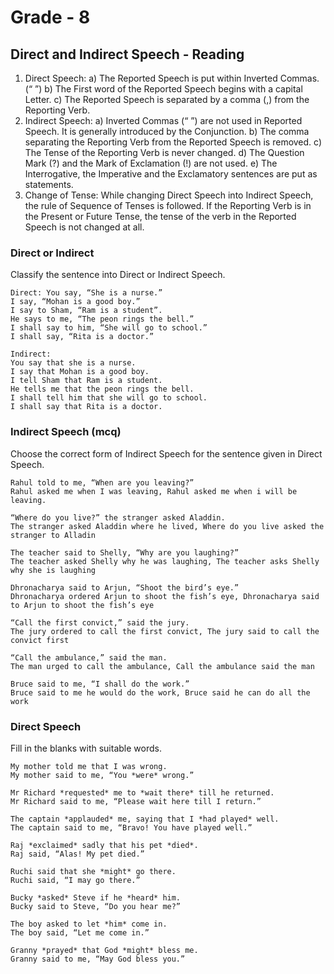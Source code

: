 # Grade - 8
## Direct and Indirect Speech - Reading
1. Direct Speech: 
    a) The Reported Speech is put within Inverted Commas. (“ ”)
    b) The First word of the Reported Speech begins with a capital Letter.
    c) The Reported Speech is separated by a comma (,) from the Reporting Verb.
2. Indirect Speech:
    a) Inverted Commas (“ ”) are not used in Reported Speech. It is generally introduced by the Conjunction.
    b) The comma separating the Reporting Verb from the Reported Speech is removed.
    c) The Tense of the Reporting Verb is never changed.
    d) The Question Mark (?) and the Mark of Exclamation (!) are not used.
    e) The Interrogative, the Imperative and the Exclamatory sentences are put as statements.
3. Change of Tense: While changing Direct Speech into Indirect Speech, the rule of Sequence of Tenses is followed. If the Reporting Verb is in the Present or Future Tense, the tense of the verb in the Reported Speech is not changed at all.

### Direct or Indirect 
Classify the sentence into Direct or Indirect Speech.
```
Direct: You say, “She is a nurse.”
I say, “Mohan is a good boy.”	
I say to Sham, “Ram is a student”.	
He says to me, “The peon rings the bell.”	
I shall say to him, “She will go to school.”
I shall say, “Rita is a doctor.”		

Indirect:
You say that she is a nurse.
I say that Mohan is a good boy.
I tell Sham that Ram is a student.
He tells me that the peon rings the bell.
I shall tell him that she will go to school.
I shall say that Rita is a doctor.
```
### Indirect Speech (mcq)
Choose the correct form of Indirect Speech for the sentence given in Direct Speech.
```
Rahul told to me, “When are you leaving?”
Rahul asked me when I was leaving, Rahul asked me when i will be leaving.

“Where do you live?” the stranger asked Aladdin.
The stranger asked Aladdin where he lived, Where do you live asked the stranger to Alladin

The teacher said to Shelly, “Why are you laughing?”
The teacher asked Shelly why he was laughing, The teacher asks Shelly why she is laughing

Dhronacharya said to Arjun, “Shoot the bird’s eye.”
Dhronacharya ordered Arjun to shoot the fish’s eye, Dhronacharya said to Arjun to shoot the fish’s eye

“Call the first convict,” said the jury.
The jury ordered to call the first convict, The jury said to call the convict first

“Call the ambulance,” said the man.
The man urged to call the ambulance, Call the ambulance said the man

Bruce said to me, “I shall do the work.”
Bruce said to me he would do the work, Bruce said he can do all the work
```

### Direct Speech 
Fill in the blanks with suitable words.
```
My mother told me that I was wrong.
My mother said to me, “You *were* wrong.”

Mr Richard *requested* me to *wait there* till he returned.
Mr Richard said to me, “Please wait here till I return.”

The captain *applauded* me, saying that I *had played* well.
The captain said to me, “Bravo! You have played well.”

Raj *exclaimed* sadly that his pet *died*.
Raj said, “Alas! My pet died.”

Ruchi said that she *might* go there.
Ruchi said, “I may go there.”

Bucky *asked* Steve if he *heard* him.
Bucky said to Steve, “Do you hear me?”

The boy asked to let *him* come in.
The boy said, “Let me come in.”

Granny *prayed* that God *might* bless me.
Granny said to me, “May God bless you.”
```